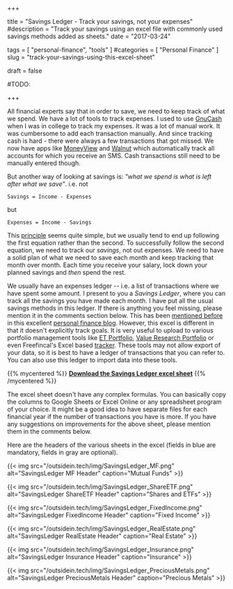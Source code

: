 +++

title = "Savings Ledger - Track your savings, not your expenses"
#description = "Track your savings using an excel file with commonly used savings methods added as sheets."
date = "2017-03-24"

tags = [ "personal-finance", "tools" ]
#categories = [ "Personal Finance" ]
slug = "track-your-savings-using-this-excel-sheet"

draft = false

#TODO:

+++

All financial experts say that in order to save, we need to keep track of what we spend. We have a lot of tools to track expenses. I used to use [GnuCash](https://www.gnucash.org/) when I was in college to track my expenses. It was a lot of manual work. It was cumbersome to add each transaction manually. And since tracking cash is hard - there were always a few transactions that got missed. We now have apps like [MoneyView](http://moneyview.in) and [Walnut](http://www.getwalnut.com/) which automatically track all accounts for which you receive an SMS. Cash transactions still need to be manually entered though.

But another way of looking at savings is: _"what we spend is what is left after what we save"_.
i.e. not

    Savings = Income - Expenses

but

    Expenses = Income - Savings


This [principle](https://www.youtube.com/watch?v=VKnbpGnir8c) seems quite simple, but we usually tend to end up following the first equation rather than the second. To successfully follow the second equation, we need to track our *savings*, not out expenses. We need to have a solid plan of what we need to save each month and keep tracking that month over month. Each time you receive your salary, lock down your planned savings and _then_ spend the rest.

We usually have an expenses ledger -- i.e. a list of transactions where we have spent some amount. I present to you a *Savings Ledger*, where you can track all the savings you have made each month. I have put all the usual savings methods in this ledger. If there is anything you feel missing, please mention it in the comments section below. This has been [mentioned before](https://freefincal.com/on-tracking-and-managing-expenses/) in this excellent [personal finance blog](https://freefincal.com). However, this excel is different in that it doesn't explicitly track goals. It is very useful to upload to various portfolio management tools like [ET Portfolio](https://etportfolio.indiatimes.com), [Value Research Portfolio](https://www.valueresearchonline.com/port/) or even Freefincal's Excel based [tracker](https://freefincal.com/features-freefincal-mutual-fund-financial-goal-tracker/). These tools may not allow export of your data, so it is best to have a ledger of transactions that you can refer to. You can also use this ledger to import data into these tools.

{{% mycentered %}} **[Download the Savings Ledger excel sheet](/outsidein.tech/dl/SavingsLedger.v1.xlsx)** {{% /mycentered %}}

The excel sheet doesn't have any complex formulas. You can basically copy the columns to Google Sheets or Excel Online or any spreadsheet program of your choice. It might be a good idea to have separate files for each financial year if the number of transactions you have is more. If you have any suggestions on improvements for the above sheet, please mention them in the comments below.

Here are the headers of the various sheets in the excel (fields in blue are mandatory, fields in gray are optional).

{{< img src="/outsidein.tech/img/SavingsLedger_MF.png" alt="SavingsLedger MF Header" caption="Mutual Funds" >}}

{{< img src="/outsidein.tech/img/SavingsLedger_ShareETF.png" alt="SavingsLedger ShareETF Header" caption="Shares and ETFs" >}}

{{< img src="/outsidein.tech/img/SavingsLedger_FixedIncome.png" alt="SavingsLedger FixedIncome Header" caption="Fixed Income" >}}

{{< img src="/outsidein.tech/img/SavingsLedger_RealEstate.png" alt="SavingsLedger RealEstate Header" caption="Real Estate" >}}

{{< img src="/outsidein.tech/img/SavingsLedger_Insurance.png" alt="SavingsLedger Insurance Header" caption="Insurance" >}}

{{< img src="/outsidein.tech/img/SavingsLedger_PreciousMetals.png" alt="SavingsLedger PreciousMetals Header" caption="Precious Metals" >}}

